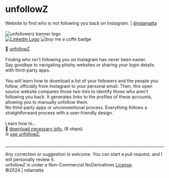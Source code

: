 # unfollowZ<br> 
Website to find who is not following you back on Instagram. | <a href="https://www.github.com/ndamatta">@ndamatta</a><br>
<br>
<picture><img src="https://github.com/ndamatta/unfollowz/assets/105658793/ff980da6-a554-445f-acf9-0b86c7bb7217" alt="unfollowerz banner logo"></picture><br>
<a href="https://www.linkedin.com/in/natanael-damatta/" target="_blank"><img src="https://img.shields.io/badge/LinkedIn-0077B5?style=for-the-badge&logo=linkedin&logoColor=white" alt="Linkedin Logo"></a> <a><img src="https://img.shields.io/badge/Buy%20Me%20a%20Coffee-ffdd00?style=for-the-badge&logo=buy-me-a-coffee&logoColor=black" alt="buy me a coffe badge"></a>

🔗 <a href="https://ndamatta.github.io/unfollowz/">unfollowZ</a><br>
<br>
Finding who isn't following you on Instagram has never been easier.<br>
Say goodbye to navigating phishy websites or sharing your login details with third-party apps.<br>
<br>
You will learn how to download a list of your followers and the people you follow, officially from Instagram to your personal email.
Then, this open source website compares those two lists to identify those who aren't following you back. It generates links to the profiles of these accounts, allowing you to manually unfollow them.<br>
No third-party apps or unconventional process. Everything follows a straightforward process with a user-friendly design.
<br>
<br>
Learn how to...<br>
📂 <a href="https://github.com/ndamatta/unfollowz/blob/main/howToDownloadInfo.md">download necessary info.</a> (8 steps)<br>
🌐 <a href="https://github.com/ndamatta/unfollowz/blob/main/howToUseWebsite.md">use unfollowZ.</a> <br>
<br>
___
Any correction or suggestion is welcome. You can start a pull request, and I will personally review it.<br>
unfollowZ is under a Non-Commercial NoDerivatives <a href="https://github.com/ndamatta/unfollowz/blob/main/LICENSE">License</a>.<br>
©2024 | ndamatta
